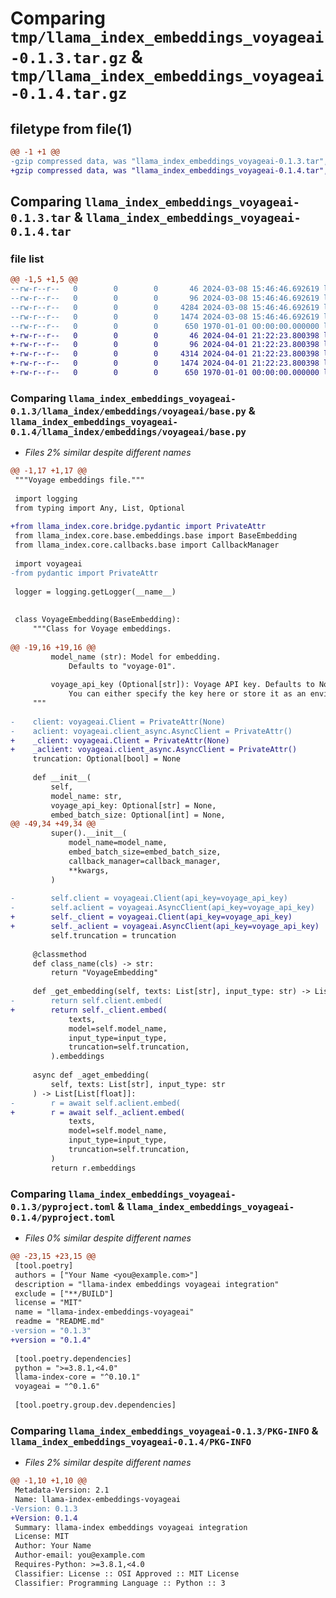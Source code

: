 # Comparing `tmp/llama_index_embeddings_voyageai-0.1.3.tar.gz` & `tmp/llama_index_embeddings_voyageai-0.1.4.tar.gz`

## filetype from file(1)

```diff
@@ -1 +1 @@
-gzip compressed data, was "llama_index_embeddings_voyageai-0.1.3.tar", max compression
+gzip compressed data, was "llama_index_embeddings_voyageai-0.1.4.tar", max compression
```

## Comparing `llama_index_embeddings_voyageai-0.1.3.tar` & `llama_index_embeddings_voyageai-0.1.4.tar`

### file list

```diff
@@ -1,5 +1,5 @@
--rw-r--r--   0        0        0       46 2024-03-08 15:46:46.692619 llama_index_embeddings_voyageai-0.1.3/README.md
--rw-r--r--   0        0        0       96 2024-03-08 15:46:46.692619 llama_index_embeddings_voyageai-0.1.3/llama_index/embeddings/voyageai/__init__.py
--rw-r--r--   0        0        0     4284 2024-03-08 15:46:46.692619 llama_index_embeddings_voyageai-0.1.3/llama_index/embeddings/voyageai/base.py
--rw-r--r--   0        0        0     1474 2024-03-08 15:46:46.692619 llama_index_embeddings_voyageai-0.1.3/pyproject.toml
--rw-r--r--   0        0        0      650 1970-01-01 00:00:00.000000 llama_index_embeddings_voyageai-0.1.3/PKG-INFO
+-rw-r--r--   0        0        0       46 2024-04-01 21:22:23.800398 llama_index_embeddings_voyageai-0.1.4/README.md
+-rw-r--r--   0        0        0       96 2024-04-01 21:22:23.800398 llama_index_embeddings_voyageai-0.1.4/llama_index/embeddings/voyageai/__init__.py
+-rw-r--r--   0        0        0     4314 2024-04-01 21:22:23.800398 llama_index_embeddings_voyageai-0.1.4/llama_index/embeddings/voyageai/base.py
+-rw-r--r--   0        0        0     1474 2024-04-01 21:22:23.800398 llama_index_embeddings_voyageai-0.1.4/pyproject.toml
+-rw-r--r--   0        0        0      650 1970-01-01 00:00:00.000000 llama_index_embeddings_voyageai-0.1.4/PKG-INFO
```

### Comparing `llama_index_embeddings_voyageai-0.1.3/llama_index/embeddings/voyageai/base.py` & `llama_index_embeddings_voyageai-0.1.4/llama_index/embeddings/voyageai/base.py`

 * *Files 2% similar despite different names*

```diff
@@ -1,17 +1,17 @@
 """Voyage embeddings file."""
 
 import logging
 from typing import Any, List, Optional
 
+from llama_index.core.bridge.pydantic import PrivateAttr
 from llama_index.core.base.embeddings.base import BaseEmbedding
 from llama_index.core.callbacks.base import CallbackManager
 
 import voyageai
-from pydantic import PrivateAttr
 
 logger = logging.getLogger(__name__)
 
 
 class VoyageEmbedding(BaseEmbedding):
     """Class for Voyage embeddings.
 
@@ -19,16 +19,16 @@
         model_name (str): Model for embedding.
             Defaults to "voyage-01".
 
         voyage_api_key (Optional[str]): Voyage API key. Defaults to None.
             You can either specify the key here or store it as an environment variable.
     """
 
-    client: voyageai.Client = PrivateAttr(None)
-    aclient: voyageai.client_async.AsyncClient = PrivateAttr()
+    _client: voyageai.Client = PrivateAttr(None)
+    _aclient: voyageai.client_async.AsyncClient = PrivateAttr()
     truncation: Optional[bool] = None
 
     def __init__(
         self,
         model_name: str,
         voyage_api_key: Optional[str] = None,
         embed_batch_size: Optional[int] = None,
@@ -49,34 +49,34 @@
         super().__init__(
             model_name=model_name,
             embed_batch_size=embed_batch_size,
             callback_manager=callback_manager,
             **kwargs,
         )
 
-        self.client = voyageai.Client(api_key=voyage_api_key)
-        self.aclient = voyageai.AsyncClient(api_key=voyage_api_key)
+        self._client = voyageai.Client(api_key=voyage_api_key)
+        self._aclient = voyageai.AsyncClient(api_key=voyage_api_key)
         self.truncation = truncation
 
     @classmethod
     def class_name(cls) -> str:
         return "VoyageEmbedding"
 
     def _get_embedding(self, texts: List[str], input_type: str) -> List[List[float]]:
-        return self.client.embed(
+        return self._client.embed(
             texts,
             model=self.model_name,
             input_type=input_type,
             truncation=self.truncation,
         ).embeddings
 
     async def _aget_embedding(
         self, texts: List[str], input_type: str
     ) -> List[List[float]]:
-        r = await self.aclient.embed(
+        r = await self._aclient.embed(
             texts,
             model=self.model_name,
             input_type=input_type,
             truncation=self.truncation,
         )
         return r.embeddings
```

### Comparing `llama_index_embeddings_voyageai-0.1.3/pyproject.toml` & `llama_index_embeddings_voyageai-0.1.4/pyproject.toml`

 * *Files 0% similar despite different names*

```diff
@@ -23,15 +23,15 @@
 [tool.poetry]
 authors = ["Your Name <you@example.com>"]
 description = "llama-index embeddings voyageai integration"
 exclude = ["**/BUILD"]
 license = "MIT"
 name = "llama-index-embeddings-voyageai"
 readme = "README.md"
-version = "0.1.3"
+version = "0.1.4"
 
 [tool.poetry.dependencies]
 python = ">=3.8.1,<4.0"
 llama-index-core = "^0.10.1"
 voyageai = "^0.1.6"
 
 [tool.poetry.group.dev.dependencies]
```

### Comparing `llama_index_embeddings_voyageai-0.1.3/PKG-INFO` & `llama_index_embeddings_voyageai-0.1.4/PKG-INFO`

 * *Files 2% similar despite different names*

```diff
@@ -1,10 +1,10 @@
 Metadata-Version: 2.1
 Name: llama-index-embeddings-voyageai
-Version: 0.1.3
+Version: 0.1.4
 Summary: llama-index embeddings voyageai integration
 License: MIT
 Author: Your Name
 Author-email: you@example.com
 Requires-Python: >=3.8.1,<4.0
 Classifier: License :: OSI Approved :: MIT License
 Classifier: Programming Language :: Python :: 3
```

